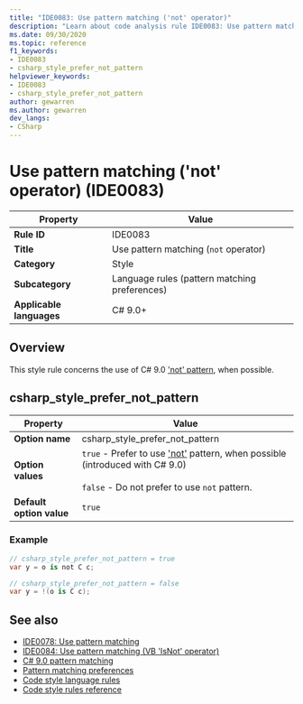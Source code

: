 ```yaml
---
title: "IDE0083: Use pattern matching ('not' operator)"
description: "Learn about code analysis rule IDE0083: Use pattern matching ('not' operator)"
ms.date: 09/30/2020
ms.topic: reference
f1_keywords:
- IDE0083
- csharp_style_prefer_not_pattern
helpviewer_keywords:
- IDE0083
- csharp_style_prefer_not_pattern
author: gewarren
ms.author: gewarren
dev_langs:
- CSharp
---
```

# Use pattern matching ('not' operator) (IDE0083)

|Property|Value|
|-|-|
| **Rule ID** | IDE0083 |
| **Title** | Use pattern matching (`not` operator) |
| **Category** | Style |
| **Subcategory** | Language rules (pattern matching preferences) |
| **Applicable languages** | C# 9.0+ |

## Overview

This style rule concerns the use of C# 9.0 ['not' pattern](../../../csharp/whats-new/csharp-9.md#pattern-matching-enhancements), when possible.

## csharp_style_prefer_not_pattern

|Property|Value|
|-|-|
| **Option name** | csharp_style_prefer_not_pattern |
| **Option values** | `true` - Prefer to use ['not'](../../../csharp/whats-new/csharp-9.md#pattern-matching-enhancements) pattern, when possible (introduced with C# 9.0)<br /><br />`false` - Do not prefer to use `not` pattern. |
| **Default option value** | `true` |

### Example

```csharp
// csharp_style_prefer_not_pattern = true
var y = o is not C c;

// csharp_style_prefer_not_pattern = false
var y = !(o is C c);
```

## See also

- [IDE0078: Use pattern matching](ide0078.md)
- [IDE0084: Use pattern matching (VB 'IsNot' operator)](ide0084.md)
- [C# 9.0 pattern matching](../../../csharp/whats-new/csharp-9.md#pattern-matching-enhancements)
- [Pattern matching preferences](pattern-matching-preferences.md)
- [Code style language rules](language-rules.md)
- [Code style rules reference](index.md)

